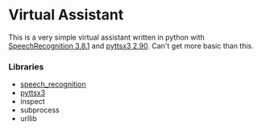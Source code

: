 # Virtual Assistant

This is a very simple virtual assistant written in python with 
[SpeechRecognition 3.8.1](https://pypi.org/project/SpeechRecognition/) and 
[pyttsx3 2.90](https://pypi.org/project/pyttsx3/). Can't get more basic than this.

### Libraries
- [speech_recognition](https://pypi.org/project/SpeechRecognition/)
- [pyttsx3](https://pypi.org/project/pyttsx3/)
- inspect
- subprocess
- urllib
